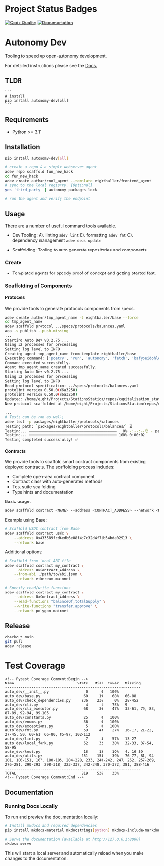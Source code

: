 # Project Status Badges

[![Code Quality](https://github.com/8ball030/auto_dev/actions/workflows/common_check.yaml/badge.svg)](https://github.com/8ball030/auto_dev/actions/workflows/common_check.yaml)
[![Documentation](https://github.com/8ball030/auto_dev/actions/workflows/github_action.yml/badge.svg)](https://github.com/8ball030/auto_dev/actions/workflows/github_action.yml)


# Autonomy Dev

Tooling to speed up open-autonomy development.

For detailed instructions please see the [Docs.](https://8ball030.github.io/auto_dev/)

## TLDR

    ```
    # install 
    pip install autonomy-dev[all]
    ```

## Requirements

- Python >= 3.11

## Installation

```bash
pip install autonomy-dev[all]
```

```bash
# create a repo & a simple webserver agent
adev repo scaffold fun_new_hack
cd fun_new_hack
adev create author/cool_agent --template eightballer/frontend_agent
# sync to the local registry. [Optional]
yes 'third_party' | autonomy packages lock

```

```bash
# run the agent and verify the endpoint

```


## Usage

There are a number of useful command tools available.

- Dev Tooling:
    A). linting `adev lint`
    B). formatting `adev fmt`
    C). dependency management `adev deps update`

- Scaffolding: Tooling to auto generate repositories and components.


### Create

- Templated agents for speedy proof of concept and getting started fast.


### Scaffolding of Components

#### Protocols

We provide tools to generate protocols components from specs.

```bash
adev create author/tmp_agent_name -t eightballer/base --force
cd tmp_agent_name
adev scaffold protocol ../specs/protocols/balances.yaml 
aea -s publish --push-missing
...
Starting Auto Dev v0.2.75 ...
Using 32 processes for processing
Setting log level to INFO
Creating agent tmp_agent_name from template eightballer/base
Executing command: ['poetry', 'run', 'autonomy', 'fetch', 'bafybeidohldv57m3jkc33zpgbxukaushmcibmt4ncnsnomd3pvpocxs3ui', '--alias', 'tmp_agent_name']
Command executed successfully.
Agent tmp_agent_name created successfully.
Starting Auto Dev v0.2.75 ...
Using 32 processes for processing
Setting log level to INFO
Read protocol specification: ../specs/protocols/balances.yaml
protolint version 0.50.0(d6a3250)
protolint version 0.50.0(d6a3250)
Updated: /home/eight/Projects/StationsStation/repos/capitalisation_station/tmp_agent_name/protocols/balances/custom_types.py
New protocol scaffolded at /home/eight/Projects/StationsStation/repos/capitalisation_station/tmp_agent_name/protocols/balances

...
# Tests can be run as well;
adev test -p packages/eightballer/protocols/balances
Testing path: `packages/eightballer/protocols/balances/` ⌛
Testing... ━━━━━━━━━━━━━━━━━━━━━━━━━━━━━━━━━━━━━━━━   0% -:--:--👌 - packages/eightballer/protocols/balances/
Testing... ━━━━━━━━━━━━━━━━━━━━━━━━━━━━━━━━━━━━━━━━ 100% 0:00:02
Testing completed successfully! ✅
```

#### Contracts

We provide tools to scaffold smart contract components from existing deployed contracts. The scaffolding process includes:

- Complete open-aea contract component
- Contract class with auto-generated methods
- Test suite scaffolding
- Type hints and documentation

Basic usage:
```bash
adev scaffold contract <NAME> --address <CONTRACT_ADDRESS> --network <NETWORK_NAME>
```

Example using Base:
```bash
# Scaffold USDC contract from Base
adev scaffold contract usdc \
    --address 0x833589fcd6edb6e08f4c7c32d4f71b54bda02913 \
    --network base
```

Additional options:
```bash
# Scaffold from local ABI file
adev scaffold contract my_contract \
    --address 0xContract_Address \
    --from-abi ./path/to/abi.json \
    --network ethereum-mainnet

# Specify read/write functions
adev scaffold contract my_contract \
    --address 0xContract_Address \
    --read-functions "balanceOf,totalSupply" \
    --write-functions "transfer,approve" \
    --network polygon-mainnet
```

## Release

```bash
checkout main
git pull
adev release
```



# Test Coverage
```plaintext
<!-- Pytest Coverage Comment:Begin -->
Name                             Stmts   Miss  Cover   Missing
--------------------------------------------------------------
auto_dev/__init__.py                 0      0   100%
auto_dev/base.py                    60     19    68%   66-88
auto_dev/check_dependencies.py     236    236     0%   28-452
auto_dev/cli.py                      4      1    75%   9
auto_dev/cli_executor.py            68     36    47%   33-61, 79, 83, 87-89, 92-94, 99-105
auto_dev/constants.py               25      0   100%
auto_dev/enums.py                   36      0   100%
auto_dev/exceptions.py               5      0   100%
auto_dev/fmt.py                     59     43    27%   16-17, 21-22, 27-45, 50, 60-61, 66-80, 85-97, 102-112
auto_dev/lint.py                     7      3    57%   13-27
auto_dev/local_fork.py              52     32    38%   32-33, 37-54, 58-95
auto_dev/test.py                    16     13    19%   4, 16-39
auto_dev/utils.py                  251    153    39%   76-77, 81, 94-101, 106-151, 167, 180-185, 204-228, 233, 240-242, 247, 252, 257-269, 276-281, 290-293, 298-318, 323-337, 342-348, 370-372, 381, 388-416
--------------------------------------------------------------
TOTAL                              819    536    35%
<!-- Pytest Coverage Comment:End -->
```

## Documentation

### Running Docs Locally

To run and preview the documentation locally:

```bash
# Install mkdocs and required dependencies
pip install mkdocs-material mkdocstrings[python] mkdocs-include-markdown-plugin mkdocs-mermaid2-plugin

# Serve the documentation (available at http://127.0.0.1:8000)
mkdocs serve
```

This will start a local server and automatically reload when you make changes to the documentation.
